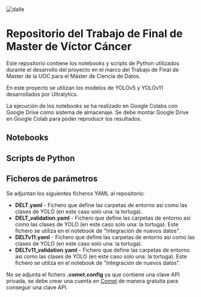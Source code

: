![dalle](https://github.com/user-attachments/assets/4d525d5b-5043-44fc-a48c-832dcd31b2cf)

# Repositorio del Trabajo de Final de Master de Víctor Cáncer

Este repositorio contiene los notebooks y scripts de Python utilizados durante el desarrollo del proyecto en el marco del Trabajo de Final de Master de la UOC para el Máster de Ciencia de Datos.

En este proyecto se utilizan los modelos de YOLOv5 y YOLOv11 desarrollados por Ultralytics. 

La ejecución de los notebooks se ha realizado en Google Colabs con Google Drive como sistema de almacenaje. Se debe montar Google Drive en Google Colab para poder reproducir los resultados.

## Notebooks

## Scripts de Python

## Ficheros de parámetros

Se adjuntan los siguientes ficheros YAML al repositorio: 
* **DELT.yaml** - Fichero que define las carpetas de entorno así como las clases de YOLO (en este caso solo una: la tortuga).
* **DELT_validation.yaml** - Fichero que define las carpetas de entorno así como las clases de YOLO (en este caso solo una: la tortuga). Este fichero se utiliza en el notebook de "Integración de nuevos datos".
* **DELTv11.yaml** - Fichero que define las carpetas de entorno así como las clases de YOLO (en este caso solo una: la tortuga).
* **DELTv11_validation.yaml** - Fichero que define las carpetas de entorno así como las clases de YOLO (en este caso solo una: la tortuga). Este fichero se utiliza en el notebook de "Integración de nuevos datos".

No se adjunta el fichero **.comet.config** ya que contiene una clave API privada, se debe crear una cuenta en [Comet](https://www.comet.com/site/) de manera gratuita para conseguir una clave API.
